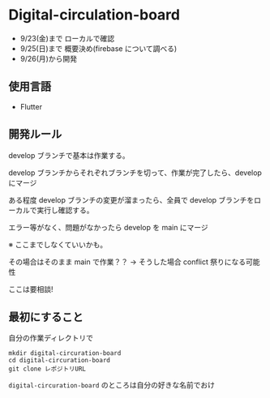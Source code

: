 # Digital-circulation-board

- 9/23(金)まで ローカルで確認
- 9/25(日)まで 概要決め(firebase について調べる)
- 9/26(月)から開発

## 使用言語

- Flutter

## 開発ルール

develop ブランチで基本は作業する。

develop ブランチからそれぞれブランチを切って、作業が完了したら、develop にマージ

ある程度 develop ブランチの変更が溜まったら、全員で develop ブランチをローカルで実行し確認する。

エラー等がなく、問題がなかったら develop を main にマージ

※ ここまでしなくていいかも。

その場合はそのまま main で作業？？ -> そうした場合 conflict 祭りになる可能性

ここは要相談!

## 最初にすること

自分の作業ディレクトリで

```
mkdir digital-circuration-board
cd digital-circuration-board
git clone レポジトリURL
```

`digital-circuration-board` のところは自分の好きな名前でおけ
